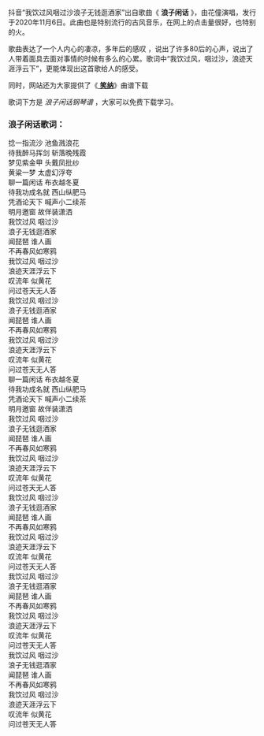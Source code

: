 

抖音“我饮过风咽过沙浪子无钱逛酒家”出自歌曲《 **浪子闲话**
》，由花僮演唱，发行于2020年11月6日。此曲也是特别流行的古风音乐，在网上的点击量很好，也特别的火。

歌曲表达了一个人内心的凄凉，多年后的感叹
，说出了许多80后的心声，说出了人带着面具去面对事情的时候有多么的心累。歌词中“我饮过风，咽过沙，浪迹天涯浮云下”，更能体现出这首歌给人的感受。

同时，网站还为大家提供了《[ **笑纳**](Music-12143-笑纳-撑伞接落花看那西风骑瘦马-抖音热歌.html "笑纳")》曲谱下载

歌词下方是 _浪子闲话钢琴谱_ ，大家可以免费下载学习。

### 浪子闲话歌词：

捻一指流沙 池鱼溅浪花  
待我醉马挥剑 斩落晚残霞  
梦见紫金甲 头戴凤批纱  
黄粱一梦 太虚幻浮夸  
聊一篇闲话 布衣越冬夏  
待我功成名就 西山纵肥马  
凭酒论天下 喊声小二续茶  
明月邀窗 故佯装潇洒  
我饮过风 咽过沙  
浪子无钱逛酒家  
闻琵琶 谁人画  
不再春风如寒鸦  
我饮过风 咽过沙  
浪迹天涯浮云下  
叹流年 似黄花  
问过苍天无人答  
我饮过风 咽过沙  
浪子无钱逛酒家  
闻琵琶 谁人画  
不再春风如寒鸦  
我饮过风 咽过沙  
浪迹天涯浮云下  
叹流年 似黄花  
问过苍天无人答  
聊一篇闲话 布衣越冬夏  
待我功成名就 西山纵肥马  
凭酒论天下 喊声小二续茶  
明月邀窗 故佯装潇洒  
我饮过风 咽过沙  
浪子无钱逛酒家  
闻琵琶 谁人画  
不再春风如寒鸦  
我饮过风 咽过沙  
浪迹天涯浮云下  
叹流年 似黄花  
问过苍天无人答  
我饮过风 咽过沙  
浪子无钱逛酒家  
闻琵琶 谁人画  
不再春风如寒鸦  
我饮过风 咽过沙  
浪迹天涯浮云下  
叹流年 似黄花  
问过苍天无人答  
我饮过风 咽过沙  
浪子无钱逛酒家  
闻琵琶 谁人画  
不再春风如寒鸦  
我饮过风 咽过沙  
浪迹天涯浮云下  
叹流年 似黄花  
问过苍天无人答  
我饮过风 咽过沙  
浪子无钱逛酒家  
闻琵琶 谁人画  
不再春风如寒鸦  
我饮过风 咽过沙  
浪迹天涯浮云下  
叹流年 似黄花  
问过苍天无人答

